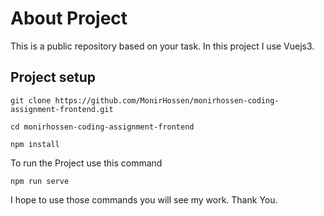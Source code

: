 # About Project
This is a public repository based on your task. In this project I use Vuejs3.

## Project setup
```
git clone https://github.com/MonirHossen/monirhossen-coding-assignment-frontend.git
```

```
cd monirhossen-coding-assignment-frontend
```

```
npm install
```
To run the Project use this command
```
npm run serve
```

I hope to use those commands you will see my work. 
Thank You.
